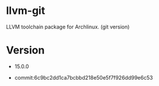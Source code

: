 # llvm-git

LLVM toolchain package for Archlinux. (git version)

# Version

- 15.0.0

- commit:6c9bc2dd1ca7bcbbd218e50e5f7f926dd99e6c53
